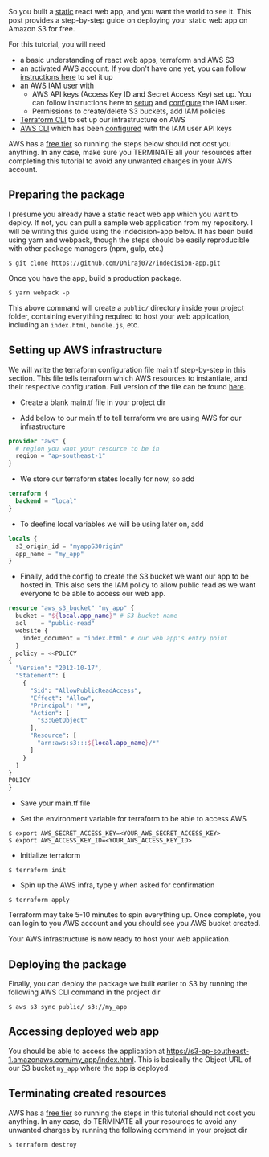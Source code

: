 So you built a [static](https://www.staticapps.org/articles/defining-static-web-apps/) react web app, and you want the world to see it. This post provides a step-by-step guide on deploying your static web app on Amazon S3 for free. 


For this tutorial, you will need 
* a basic understanding of react web apps, terraform and AWS S3
* an activated AWS account. If you don't have one yet, you can follow [instructions here](https://aws.amazon.com/premiumsupport/knowledge-center/create-and-activate-aws-account/) to set it up
* an AWS IAM user with 
  * AWS API keys (Access Key ID and Secret Access Key) set up. You can follow instructions here to [setup](https://docs.aws.amazon.com/IAM/latest/UserGuide/id_users_create.html) and [configure](https://docs.aws.amazon.com/en_en/IAM/latest/UserGuide/id_credentials_access-keys.html) the IAM user.
  * Permissions to create/delete S3 buckets, add IAM policies
* [Terraform CLI](https://www.terraform.io/downloads.html) to set up our infrastructure on AWS
* [AWS CLI](https://docs.aws.amazon.com/cli/latest/userguide/install-cliv1.html) which has been [configured](https://docs.aws.amazon.com/cli/latest/userguide/cli-chap-configure.html) with the IAM user API keys

AWS has a [free tier](https://aws.amazon.com/free/?all-free-tier.sort-by=item.additionalFields.SortRank&all-free-tier.sort-order=asc) so running the steps below should not cost you anything. In any case, make sure you TERMINATE all your resources after completing this tutorial to avoid any unwanted charges in your AWS account.

## Preparing the package
I presume you already have a static react web app which you want to deploy. If not, you can pull a sample web application from my repository. I will be writing this guide using the indecision-app below. It has been build using yarn and webpack, though the steps should be easily reproducible with other package managers (npm, gulp, etc.)
```
$ git clone https://github.com/Dhiraj072/indecision-app.git
```

Once you have the app, build a production package.
```
$ yarn webpack -p
```

This above command will create a <code>public/</code> directory inside your project folder, containing everything required to host your web application, including an <code>index.html</code>, <code>bundle.js</code>, etc.


## Setting up AWS infrastructure

We will write the terraform configuration file main.tf step-by-step in this section. This file tells terraform which AWS resources to instantiate, and their respective configuration. Full version of the file can be found [here](https://github.com/Dhiraj072/indecision-app/blob/master/main.tf).

* Create a blank main.tf file in your project dir

* Add below to our main.tf to tell terraform we are using AWS for our infrastructure
```tf
provider "aws" {
  # region you want your resource to be in
  region = "ap-southeast-1" 
}
```

* We store our terraform states locally for now, so add
```tf
terraform {
  backend = "local"
}
```

* To deefine local variables we will be using later on, add
```tf
locals {
  s3_origin_id = "myappS3Origin"
  app_name = "my_app"
}
```

* Finally, add the config to create the S3 bucket we want our app to be hosted in. This also sets the IAM policy to allow public read as we want everyone to be able to access our web app.
```tf
resource "aws_s3_bucket" "my_app" {
  bucket = "${local.app_name}" # S3 bucket name
  acl    = "public-read"
  website {
    index_document = "index.html" # our web app's entry point
  }
  policy = <<POLICY
{
  "Version": "2012-10-17",
  "Statement": [
    {
      "Sid": "AllowPublicReadAccess",
      "Effect": "Allow",
      "Principal": "*",
      "Action": [
        "s3:GetObject"
      ],
      "Resource": [
        "arn:aws:s3:::${local.app_name}/*"
      ]
    }
  ]
}
POLICY
}
```
* Save your main.tf file

* Set the environment variable for terraform to be able to access AWS
```
$ export AWS_SECRET_ACCESS_KEY=<YOUR_AWS_SECRET_ACCESS_KEY>
$ export AWS_ACCESS_KEY_ID=<YOUR_AWS_ACCESS_KEY_ID>
```

* Initialize terraform
```
$ terraform init
```

* Spin up the AWS infra, type y when asked for confirmation
```
$ terraform apply
```

Terraform may take 5-10 minutes to spin everything up. Once complete, you can login to you AWS account and you should see you AWS bucket created.

Your AWS infrastructure is now ready to host your web application.

## Deploying the package
Finally, you can deploy the package we built earlier to S3 by running the following AWS CLI command in the project dir
```
$ aws s3 sync public/ s3://my_app
```

## Accessing deployed web app
You should be able to access the application at https://s3-ap-southeast-1.amazonaws.com/my_app/index.html. This is basically the Object URL of our S3 bucket <code>my_app</code> where the app is deployed.

## Terminating created resources
AWS has a [free tier](https://aws.amazon.com/free/?all-free-tier.sort-by=item.additionalFields.SortRank&all-free-tier.sort-order=asc) so running the steps in this tutorial should not cost you anything. In any case, do TERMINATE all your resources to avoid any unwanted charges by running the following command in your project dir
```
$ terraform destroy
```

